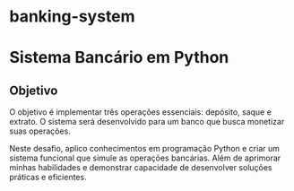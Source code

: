 # banking-system

# Sistema Bancário em Python 

## Objetivo
O objetivo é implementar três operações essenciais: depósito, saque e extrato. O sistema será desenvolvido para um banco que busca monetizar suas operações.


Neste desafio, aplico conhecimentos em programação Python e criar um sistema funcional que simule as operações bancárias. Além de aprimorar minhas habilidades e demonstrar capacidade de desenvolver soluções práticas e eficientes.
